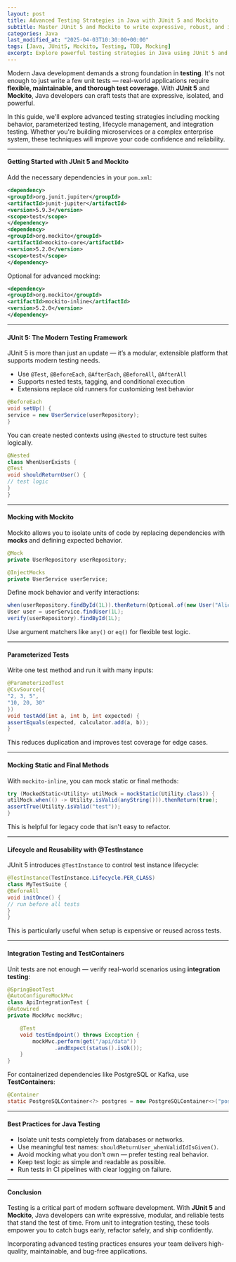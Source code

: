 ```yaml
---
layout: post
title: Advanced Testing Strategies in Java with JUnit 5 and Mockito
subtitle: Master JUnit 5 and Mockito to write expressive, robust, and isolated unit and integration tests
categories: Java
last_modified_at: "2025-04-03T10:30:00+00:00"
tags: [Java, JUnit5, Mockito, Testing, TDD, Mocking]
excerpt: Explore powerful testing strategies in Java using JUnit 5 and Mockito. Learn how to write maintainable, isolated, and expressive tests for real-world applications.
---
```

Modern Java development demands a strong foundation in **testing**. It's not enough to just write a few unit tests — real-world applications require **flexible, maintainable, and thorough test coverage**. With **JUnit 5** and **Mockito**, Java developers can craft tests that are expressive, isolated, and powerful.

In this guide, we'll explore advanced testing strategies including mocking behavior, parameterized testing, lifecycle management, and integration testing. Whether you're building microservices or a complex enterprise system, these techniques will improve your code confidence and reliability.

---

#### Getting Started with JUnit 5 and Mockito

Add the necessary dependencies in your `pom.xml`:

```xml
<dependency>
<groupId>org.junit.jupiter</groupId>
<artifactId>junit-jupiter</artifactId>
<version>5.9.3</version>
<scope>test</scope>
</dependency>
<dependency>
<groupId>org.mockito</groupId>
<artifactId>mockito-core</artifactId>
<version>5.2.0</version>
<scope>test</scope>
</dependency>
```

Optional for advanced mocking:

```xml
<dependency>
<groupId>org.mockito</groupId>
<artifactId>mockito-inline</artifactId>
<version>5.2.0</version>
</dependency>
```

---

#### JUnit 5: The Modern Testing Framework

JUnit 5 is more than just an update — it’s a modular, extensible platform that supports modern testing needs.

- Use `@Test`, `@BeforeEach`, `@AfterEach`, `@BeforeAll`, `@AfterAll`
- Supports nested tests, tagging, and conditional execution
- Extensions replace old runners for customizing test behavior

```java
@BeforeEach
void setUp() {
service = new UserService(userRepository);
}
```

You can create nested contexts using `@Nested` to structure test suites logically.

```java
@Nested
class WhenUserExists {
@Test
void shouldReturnUser() {
// test logic
}
}
```

---

#### Mocking with Mockito

Mockito allows you to isolate units of code by replacing dependencies with **mocks** and defining expected behavior.

```java
@Mock
private UserRepository userRepository;

@InjectMocks
private UserService userService;
```

Define mock behavior and verify interactions:

```java
when(userRepository.findById(1L)).thenReturn(Optional.of(new User("Alice")));
User user = userService.findUser(1L);
verify(userRepository).findById(1L);
```

Use argument matchers like `any()` or `eq()` for flexible test logic.

---

#### Parameterized Tests

Write one test method and run it with many inputs:

```java
@ParameterizedTest
@CsvSource({
"2, 3, 5",
"10, 20, 30"
})
void testAdd(int a, int b, int expected) {
assertEquals(expected, calculator.add(a, b));
}
```

This reduces duplication and improves test coverage for edge cases.

---

#### Mocking Static and Final Methods

With `mockito-inline`, you can mock static or final methods:

```java
try (MockedStatic<Utility> utilMock = mockStatic(Utility.class)) {
utilMock.when(() -> Utility.isValid(anyString())).thenReturn(true);
assertTrue(Utility.isValid("test"));
}
```

This is helpful for legacy code that isn't easy to refactor.

---

#### Lifecycle and Reusability with @TestInstance

JUnit 5 introduces `@TestInstance` to control test instance lifecycle:

```java
@TestInstance(TestInstance.Lifecycle.PER_CLASS)
class MyTestSuite {
@BeforeAll
void initOnce() {
// run before all tests
}
}
```

This is particularly useful when setup is expensive or reused across tests.

---

#### Integration Testing and TestContainers

Unit tests are not enough — verify real-world scenarios using **integration testing**:

```java
@SpringBootTest
@AutoConfigureMockMvc
class ApiIntegrationTest {
@Autowired
private MockMvc mockMvc;

    @Test
    void testEndpoint() throws Exception {
        mockMvc.perform(get("/api/data"))
               .andExpect(status().isOk());
    }
}
```

For containerized dependencies like PostgreSQL or Kafka, use **TestContainers**:

```java
@Container
static PostgreSQLContainer<?> postgres = new PostgreSQLContainer<>("postgres:13");
```

---

#### Best Practices for Java Testing

- Isolate unit tests completely from databases or networks.
- Use meaningful test names: `shouldReturnUser_whenValidIdIsGiven()`.
- Avoid mocking what you don’t own — prefer testing real behavior.
- Keep test logic as simple and readable as possible.
- Run tests in CI pipelines with clear logging on failure.

---

#### Conclusion

Testing is a critical part of modern software development. With **JUnit 5** and **Mockito**, Java developers can write expressive, modular, and reliable tests that stand the test of time. From unit to integration testing, these tools empower you to catch bugs early, refactor safely, and ship confidently.

Incorporating advanced testing practices ensures your team delivers high-quality, maintainable, and bug-free applications.
